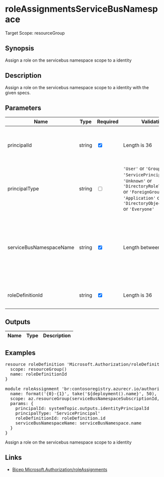 # roleAssignmentsServiceBusNamespace

Target Scope: resourceGroup

## Synopsis
Assign a role on the servicebus namespace scope to a identity

## Description
Assign a role on the servicebus namespace scope to a identity with the given specs.

## Parameters
| Name | Type | Required | Validation | Default value | Description |
| -- |  -- | -- | -- | -- | -- |
| principalId | string | <input type="checkbox" checked> | Length is 36 | <pre></pre> | The AAD Object ID of the pricipal you want to assign the role to. |
| principalType | string | <input type="checkbox"> | `'User'` or `'Group'` or `'ServicePrincipal'` or `'Unknown'` or `'DirectoryRoleTemplate'` or `'ForeignGroup'` or `'Application'` or `'MSI'` or `'DirectoryObjectOrGroup'` or `'Everyone'` | <pre>'ServicePrincipal'</pre> | The type of principal you want to assign the role to. |
| serviceBusNamespaceName | string | <input type="checkbox" checked> | Length between 3-24 | <pre></pre> | The name of the Storage Account to assign the permissions on. This Storage Account should already exist. |
| roleDefinitionId | string | <input type="checkbox" checked> | Length is 36 | <pre></pre> | The roledefinition ID you want to assign. |
## Outputs
| Name | Type | Description |
| -- |  -- | -- |
## Examples
<pre>
resource roleDefinition 'Microsoft.Authorization/roleDefinitions@2018-01-01-preview' existing = {
  scope: resourceGroup()
  name: roleDefinitionId
}

module roleAssignment 'br:contosoregistry.azurecr.io/authorization/roleAssignmentsServiceBusNamespace:latest' = {
  name: format('{0}-{1}', take('${deployment().name}', 50), 'roleassign')
  scope: az.resourceGroup(serviceBusNamespaceSubscriptionId, serviceBusNamespaceResourceGroupName)
  params: {
    principalId: systemTopic.outputs.identityPrincipalId
    principalType: 'ServicePrincipal'
    roleDefinitionId: roleDefinition.id
    serviceBusNamespaceName: serviceBusNamespace.name
  }
}
</pre>
<p>Assign a role on the servicebus namespace scope to a identity</p>

## Links
- [Bicep Microsoft.Authorization/roleAssignments](https://learn.microsoft.com/en-us/azure/templates/microsoft.authorization/roleassignments?pivots=deployment-language-bicep)


